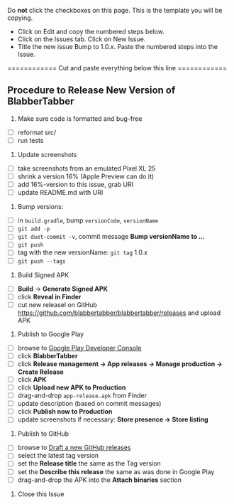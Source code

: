 Do **not** click the checkboxes on this page.  This is the template you will be copying.
-  Click on Edit and copy the numbered steps below.
-  Click on the Issues tab.  Click on New Issue.
-  Title the new issue Bump to 1.0.*x*.  Paste the numbered steps into the Issue.

============ Cut and paste everything below this line ============


## Procedure to Release New Version of BlabberTabber
1. Make sure code is formatted and bug-free
  * [ ] reformat src/
  * [ ] run tests
1. Update screenshots
  * [ ] take screenshots from an emulated Pixel XL 25
  * [ ] shrink a version 16% (Apple Preview can do it)
  * [ ] add 16%-version to this issue, grab URI
  * [ ] update README.md with URI
1. Bump versions:
  * [ ] in `build.gradle`, bump `versionCode`, `versionName`
  * [ ] `git add -p`
  * [ ] `git duet-commit -v`, commit message **Bump versionName to ...**
  * [ ] `git push`
  * [ ] tag with the new versionName: `git tag` 1.0.x
  * [ ] `git push --tags`
1. Build Signed APK
  * [ ] **Build** &rarr; **Generate Signed APK**
  * [ ] click **Reveal in Finder**
  * [ ] cut new releasel on GitHub <https://github.com/blabbertabber/blabbertabber/releases> and upload APK
1. Publish to Google Play
  * [ ] browse to [Google Play Developer Console](https://play.google.com/apps/publish/)
  * [ ] click **BlabberTabber**
  * [ ] click **Release management &rarr; App releases &rarr; Manage production &rarr; Create Release**
  * [ ] click **APK**
  * [ ] click **Upload new APK to Production**
  * [ ] drag-and-drop `app-release.apk` from Finder
  * [ ] update description (based on commit messages)
  * [ ] click **Publish now to Production**
  * [ ] update screenshots if necessary: **Store presence &rarr; Store listing**
1. Publish to GitHub
  * [ ] browse to [Draft a new GitHub releases](https://github.com/blabbertabber/blabbertabber/releases/new)
  * [ ] select the latest tag version
  * [ ] set the **Release title** the same as the Tag version
  * [ ] set the **Describe this release** the same as was done in Google Play
  * [ ] drag-and-drop the APK into the **Attach binaries** section
1. Close this Issue
